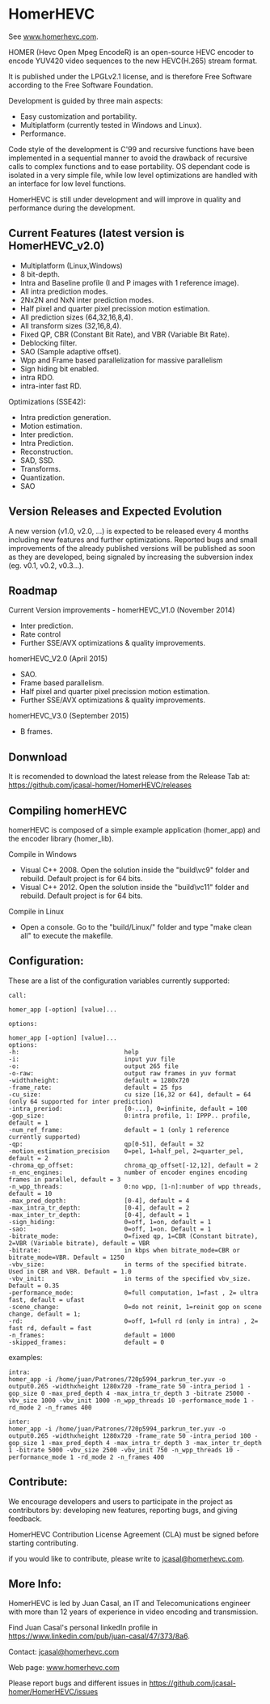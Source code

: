 HomerHEVC
=========

See www.homerhevc.com. 

HOMER (Hevc Open Mpeg EncodeR) is an open-source HEVC encoder to encode YUV420 video sequences to the new HEVC(H.265) stream format. 

It is published under the LPGLv2.1 license, and is therefore Free Software according to the Free Software Foundation.

Development is guided by three main aspects:
- Easy customization and portability.
- Multiplatform (currently tested in Windows and Linux). 
- Performance.

Code style of the development is C'99 and recursive functions have been implemented in a sequential manner to avoid the drawback of recursive calls to complex functions and to ease portability. OS dependant code is isolated in a very simple file, while low level optimizations are handled with an interface for low level functions. 

HomerHEVC is still under development and will improve in quality and performance during the development.

Current Features (latest version is HomerHEVC_v2.0)
--------------------------------------------------------
- Multiplatform (Linux,Windows)
- 8 bit-depth.
- Intra and Baseline profile (I and P images with 1 reference image).
- All intra prediction modes.
- 2Nx2N and NxN inter prediction modes.
- Half pixel and quarter pixel precission motion estimation.
- All prediction sizes (64,32,16,8,4).
- All transform sizes (32,16,8,4).
- Fixed QP, CBR (Constant Bit Rate), and VBR (Variable Bit Rate).
- Deblocking filter.
- SAO (Sample adaptive offset).
- Wpp and Frame based parallelization for massive parallelism
- Sign hiding bit enabled.
- intra RDO.
- intra-inter fast RD.

Optimizations (SSE42):
- Intra prediction generation.
- Motion estimation.
- Inter prediction.
- Intra Prediction.
- Reconstruction. 
- SAD, SSD.
- Transforms.
- Quantization.
- SAO


Version Releases and Expected Evolution
----------------------------------------
A new version (v1.0, v2.0, ...) is expected to be released every 4 months including new features and further optimizations. 
Reported bugs and small improvements of the already published versions will be published as soon as they are developed, being signaled by increasing the subversion index (eg. v0.1, v0.2, v0.3...).


Roadmap
-------
Current Version improvements - homerHEVC_V1.0 (November 2014)
- Inter prediction.
- Rate control
- Further SSE/AVX optimizations & quality improvements.

homerHEVC_V2.0 (April 2015)
- SAO.
- Frame based parallelism.
- Half pixel and quarter pixel precission motion estimation.
- Further SSE/AVX optimizations & quality improvements.

homerHEVC_V3.0 (September 2015)
- B frames.

Donwnload
---------
It is recomended to download the latest release from the Release Tab at: https://github.com/jcasal-homer/HomerHEVC/releases


Compiling homerHEVC
-------------------

homerHEVC is composed of a simple example application (homer_app) and the encoder library (homer_lib).

Compile in Windows 
- Visual C++ 2008. Open the solution inside the "build\vc9\" folder and rebuild. Default project is for 64 bits.
- Visual C++ 2012. Open the solution inside the "build\vc11\" folder and rebuild. Default project is for 64 bits.

Compile in Linux
- Open a console. Go to the "build/Linux/" folder and type "make clean all" to execute the makefile.


Configuration:
--------------

These are a list of the configuration variables currently supported:

    call: 

    homer_app [-option] [value]...

    options:

	homer_app [-option] [value]...
	options:
	-h:                             help
	-i:                             input yuv file
	-o:                             output 265 file
	-o-raw:                         output raw frames in yuv format
	-widthxheight:                  default = 1280x720
	-frame_rate:                    default = 25 fps
	-cu_size:                       cu size [16,32 or 64], default = 64 (only 64 supported for inter prediction)
	-intra_preriod:                 [0-...], 0=infinite, default = 100
	-gop_size:                      0:intra profile, 1: IPPP.. profile, default = 1
	-num_ref_frame:                 default = 1 (only 1 reference currently supported)
	-qp:                            qp[0-51], default = 32
	-motion_estimation_precision    0=pel, 1=half_pel, 2=quarter_pel, default = 2
	-chroma_qp_offset:              chroma_qp_offset[-12,12], default = 2
	-n_enc_engines:                 number of encoder engines encoding frames in parallel, default = 3
	-n_wpp_threads:                 0:no wpp, [1-n]:number of wpp threads, default = 10
	-max_pred_depth:                [0-4], default = 4
	-max_intra_tr_depth:            [0-4], default = 2
	-max_inter_tr_depth:            [0-4], default = 1
	-sign_hiding:                   0=off, 1=on, default = 1
	-sao:                           0=off, 1=on. Default = 1
	-bitrate_mode:                  0=fixed qp, 1=CBR (Constant bitrate), 2=VBR (Variable bitrate), default = VBR
	-bitrate:                       in kbps when bitrate_mode=CBR or bitrate_mode=VBR. Default = 1250
	-vbv_size:                      in terms of the specified bitrate. Used in CBR and VBR. Default = 1.0
	-vbv_init:                      in terms of the specified vbv_size. Default = 0.35
	-performance_mode:              0=full computation, 1=fast , 2= ultra fast, default = ufast
	-scene_change:                  0=do not reinit, 1=reinit gop on scene change, default = 1;
	-rd:                            0=off, 1=full rd (only in intra) , 2= fast rd, default = fast
	-n_frames:                      default = 1000
	-skipped_frames:                default = 0

examples:

	intra:
	homer_app -i /home/juan/Patrones/720p5994_parkrun_ter.yuv -o output0.265 -widthxheight 1280x720 -frame_rate 50 -intra_period 1 -gop_size 0 -max_pred_depth 4 -max_intra_tr_depth 3 -bitrate 25000 -vbv_size 1000 -vbv_init 1000 -n_wpp_threads 10 -performance_mode 1 -rd_mode 2 -n_frames 400

	inter:
	homer_app -i /home/juan/Patrones/720p5994_parkrun_ter.yuv -o output0.265 -widthxheight 1280x720 -frame_rate 50 -intra_period 100 -gop_size 1 -max_pred_depth 4 -max_intra_tr_depth 3 -max_inter_tr_depth 1 -bitrate 5000 -vbv_size 2500 -vbv_init 750 -n_wpp_threads 10 -performance_mode 1 -rd_mode 2 -n_frames 400

Contribute:
--------------
We encourage developers and users to participate in the project as contributors by: developing new features, reporting bugs, and giving feedback.

HomerHEVC Contribution License Agreement (CLA) must be signed before starting contributing.

if you would like to contribute, please write to jcasal@homerhevc.com.


More Info:
----------
HomerHEVC is led by Juan Casal, an IT and Telecomunications engineer with more than 12 years of experience in video encoding and transmission.

Find Juan Casal's personal linkedIn profile in https://www.linkedin.com/pub/juan-casal/47/373/8a6.

Contact: jcasal@homerhevc.com

Web page: www.homerhevc.com

Please report bugs and different issues in https://github.com/jcasal-homer/HomerHEVC/issues
